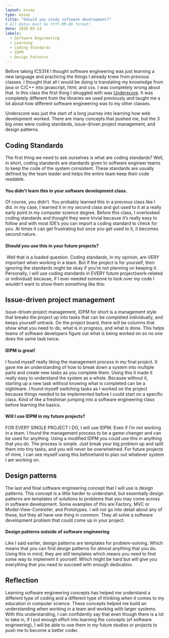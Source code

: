 ```yaml
---
layout: essay
type: essay
title: "Should you study software development?"
# All dates must be YYYY-MM-DD format!
date: 2020-05-14
labels:
  - Software Engineering
  - Learning
  - Coding Standards
  - IDPM
  - Design Patterns
---
```


Before taking ICS314 I thought software engineering was just learning a new language and practicing the things I already knew from previous classes. I thought that all I would be doing is translating my knowledge from java or C/C++ into javascript, html, and css. I was completely wrong about that. In this class the first thing I struggled with was [Underscore](https://underscorejs.org/). It was completely different from the libraries we used previously and taught me a lot about how different software engineering was to my other classes.

Underscore was just the start of a long journey into learning how web development worked. There are many concepts that pushed me, but the 3 big ones were coding standards, issue-driven project management, and design patterns.

Coding Standards
---
The first thing we need to ask ourselves is what are coding standards? Well, in short, coding standards are standards given to software engineer teams to keep the code of the system consistent. These standards are usually defined by the team leader and helps the entire team keep their code readable. 

#### You didn’t learn this in your software development class.
Of course, you didn’t. You probably learned this in a previous class like I did. In my case, I learned it in my second class and got used to it at a really early point in my computer science degree. Before this class, I overlooked coding standards and thought they were trivial because it’s really easy to follow and with most IDE’s you can import a coding standard to check for you. At times it can get frustrating but once you get used to it, it becomes second nature.

#### Should you use this in your future projects?
<img class="ui medium right rounded image" src="https://i.redd.it/gculu0g22jy11.png" alt="">
Well that is a loaded question. Coding standards, in my opinion, are VERY important when working in a team. But if the project is for yourself, then ignoring the standards might be okay if you’re not planning on keeping it. Personally, I will use coding standards in EVERY future project(work-related or individual) because, if I ever needed someone to look over my code I wouldn’t want to show them something like this:

Issue-driven project management
---
Issue-driven project management, IDPM for short is a management style that breaks the project up into tasks that can be completed individually, and keeps yourself ontrack. On the project board, there will be columns that show what you need to do, what is in progress, and what is done. This helps teams of software developers figure out what is being worked on so no one does the same task twice.

#### IDPM is great!
I found myself really liking the management process in my final project. It gave me an understanding of how to break down a system into multiple parts and create new tasks as you complete them. Using this it made it really easy to understand the system as a whole. Because without it, starting up a new task without knowing what is completed can be a nightmare. I found myself switching tasks as I worked on the project because things needed to be implemented before I could start on a specific class. Kind of like a freshman jumping into a software engineering class before learning the basics. 

#### Will I use IDPM in my future projects?
FOR EVERY SINGLE PROJECT I DO, I will use IDPM. Even if I’m not working in a team. I found the management process to be a game-changer and can be used for anything. Using a modified IDPM you could use this in anything that you do. The process is simple. Just break your big problem up and split them into tiny tasks, and you will never be overwhelmed. For future projects of mine, I can see myself using this beforehand to plan out whatever system I am working on.

Design patterns
---
The last and final software engineering concept that I will use is design patterns. This concept is a little harder to understand, but essentially design patterns are templates of solutions to problems that you may come across in software development. Some examples of this are Factory,  MVC or Model-View-Controller, and Prototypes. I will not go into detail about any of these, but they all have one thing in common. They all solve a software development problem 
that could come up in your project.

#### Design patterns outside of software engineering
Like I said earlier, design patterns are templates for problem-solving. Which means that you can find design patterns for almost anything that you do. Using this in mind, they are still templates which means you need to find some way to implement it yourself. Which might be hard but will give you everything that you need to succeed with enough dedication.

Reflection
---
Learning software engineering concepts has helped me understand a different type of coding and a different type of thinking when it comes to my education in computer science. These concepts helped me build an understanding when working in a team and working with larger systems. With this understanding, I can confidently say that even though there is a lot to take in, if I put enough effort into learning the concepts (of software engineering), I will be able to use them in my future studies or projects to push me to become a better coder.
